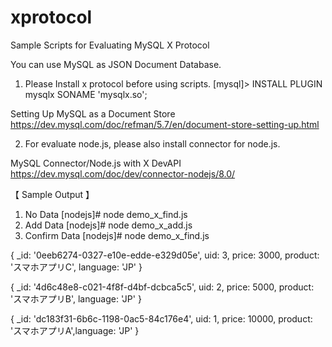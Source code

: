 # xprotocol
Sample Scripts for Evaluating MySQL X Protocol

You can use MySQL as JSON Document Database.

1) Please Install x protocol before using scripts.
[mysql]> INSTALL PLUGIN mysqlx SONAME 'mysqlx.so';

Setting Up MySQL as a Document Store
https://dev.mysql.com/doc/refman/5.7/en/document-store-setting-up.html

2) For evaluate node.js, please also install connector for node.js.

MySQL Connector/Node.js with X DevAPI
https://dev.mysql.com/doc/dev/connector-nodejs/8.0/



【 Sample Output 】

1) No Data
[nodejs]# node demo_x_find.js 
2) Add Data
[nodejs]# node demo_x_add.js 
3) Confirm Data
[nodejs]# node demo_x_find.js 

{ _id: '0eeb6274-0327-e10e-edde-e329d05e', uid: 3, price: 3000, product: 'スマホアプリC', language: 'JP' }

{ _id: '4d6c48e8-c021-4f8f-d4bf-dcbca5c5', uid: 2, price: 5000, product: 'スマホアプリB', language: 'JP' }

{ _id: 'dc183f31-6b6c-1198-0ac5-84c176e4', uid: 1, price: 10000, product: 'スマホアプリA',language: 'JP' }
